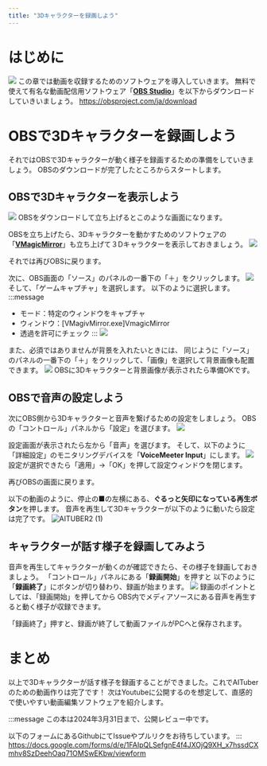 ```yaml
---
title: "3Dキャラクターを録画しよう"
---
```

# はじめに
![](https://storage.googleapis.com/zenn-user-upload/3f097ccaca63-20240217.png)
この章では動画を収録するためのソフトウェアを導入していきます。
無料で使えて有名な動画配信用ソフトウェア「[**OBS Studio**](https://obsproject.com/ja/download)」を以下からダウンロードしていきいましょう。
https://obsproject.com/ja/download

# OBSで3Dキャラクターを録画しよう
それではOBSで3Dキャラクターが動く様子を録画するための準備をしていきましょう。
OBSのダウンロードが完了したところからスタートします。


## OBSで3Dキャラクターを表示しよう
![](https://storage.googleapis.com/zenn-user-upload/e475fc66b586-20240218.png)
OBSをダウンロードして立ち上げるとこのような画面になります。

OBSを立ち上げたら、3Dキャラクターを動かすためのソフトウェアの「[**VMagicMirror**](https://booth.pm/ja/items/1272298)」も立ち上げて３Dキャラクターを表示しておきましょう。
![](https://storage.googleapis.com/zenn-user-upload/815e0a0e6a55-20240217.png)

それでは再びOBSに戻ります。

次に、OBS画面の「ソース」のパネルの一番下の「＋」をクリックします。
![](https://storage.googleapis.com/zenn-user-upload/f3501c0c19ed-20240217.png)
そして、「ゲームキャプチャ」を選択します。
以下のように選択します。
:::message
- モード：特定のウィンドウをキャプチャ
- ウィンドウ：[VMagivMirror.exe]VmagicMirror
- 透過を許可にチェック
:::
![](https://storage.googleapis.com/zenn-user-upload/a9e4320b7cd0-20240217.png)

また、必須ではありませんが背景を入れたいときには、
同じように「ソース」のパネルの一番下の「＋」をクリックして、「画像」を選択して背景画像も配置できます。
![](https://storage.googleapis.com/zenn-user-upload/3f097ccaca63-20240217.png)
OBSに3Dキャラクターと背景画像が表示されたら準備OKです。

## OBSで音声の設定しよう
次にOBS側から3Dキャラクターと音声を繋げるための設定をしましょう。
OBSの「コントロール」パネルから「設定」を選びます。
![](https://storage.googleapis.com/zenn-user-upload/3f097ccaca63-20240217.png)

設定画面が表示されたら左から「音声」を選びます。
そして、以下のように「詳細設定」のモニタリングデバイスを「**VoiceMeeter Input**」にします。
![](https://storage.googleapis.com/zenn-user-upload/a5ff349e3a03-20240219.png)
設定が選択できたら「適用」→「OK」を押して設定ウィンドウを閉じます。


再びOBSの画面に戻ります。

以下の動画のように、停止の■の左横にある、**ぐるっと矢印になっている再生ボタン**を押します。
音声を再生して3Dキャラクターが以下のように動いたら設定は完了です。
![AITUBER2 (1)](https://github.com/YasunaCoffee/blog-contents/assets/74343879/1cef72b3-5df0-4aed-b5ad-036e74f7bf4c)

## キャラクターが話す様子を録画してみよう
音声を再生してキャラクターが動くのが確認できたら、その様子を録画しておきましょう。
「コントロール」パネルにある「**録画開始**」を押すと
以下のように「**録画終了**」にボタンが切り替わり、録画が始まります。
![](https://storage.googleapis.com/zenn-user-upload/2125bd88d0c4-20240219.png)
録画のポイントとしては、「録画開始」を押してから
OBS内でメディアソースにある音声を再生すると動く様子が収録できます。

「録画終了」押すと、録画が終了して動画ファイルがPCへと保存されます。

# まとめ
以上で3Dキャラクターが話す様子を録画することができました。これでAITuberのための動画作りは完了です！
次はYoutubeに公開するのを想定して、直感的で使いやすい動画編集ソフトウェアを紹介します。

:::message
この本は2024年3月31日まで、公開レビュー中です。

以下のフォームにあるGithubにてIssueやプルリクをお待ちしています。
:::
https://docs.google.com/forms/d/e/1FAIpQLSefgnE4f4JXOjQ9XH_x7hssdCXmhv8SzDeehOaq71OMSwEKbw/viewform
